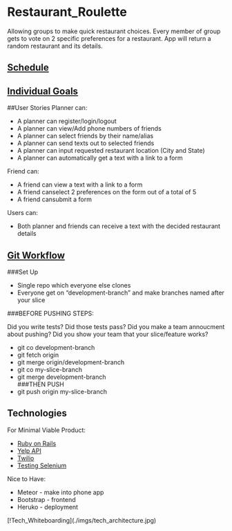 # Restaurant_Roulette
Allowing groups to make quick restaurant choices. Every member of group gets to vote on 2 specific preferences for a restaurant. App will return a random restaurant and its details.

## [Schedule](./schedule.md)
## [Individual Goals](./individual_goals.md)
##User Stories
Planner can:
<ul>
  <li>A planner can register/login/logout</li>
  <li>A planner can view/Add phone numbers of friends</li>
  <li>A planner can select friends by their name/alias</li>
  <li>A planner can send texts out to selected friends</li>
  <li>A planner can input requested restaurant location (City and State)</li>
  <li>A planner can automatically get a text with a link to a form</li>
</ul>

Friend can:
<ul>
  <li>A friend can view a text with a link to a form</li>
  <li>A friend canselect 2 preferences on the form out of a total of 5</li>
  <li>A friend cansubmit a form</li>
</ul>

Users can:
<ul>
  <li>Both planner and friends can receive a text with the decided restaurant details</li>
</ul>

## [Git Workflow](https://gist.github.com/mikelikesbikes/ccbf4c7fd90e647138c6)
###Set Up

<ul>
<li>Single repo which everyone else clones</li>
<li>Everyone get on “development-branch” and make branches named after your slice</li>
</ul>

###BEFORE PUSHING STEPS:
<p>
Did you write tests? Did those tests pass? Did you make a team annoucment about pushing? Did you show your team that your slice/feature works?
</p>
<ul>
<li>git co development-branch</li>
<li>git fetch origin</li>
<li>git merge origin/development-branch</li>
<li>git co my-slice-branch</li>
<li>git merge development-branch</li>
###THEN PUSH
<li>git push origin my-slice-branch</li>
</ul>

## Technologies
For Minimal Viable Product:
<ul>
  <li><a href="http://guides.rubyonrails.org/">Ruby on Rails</a></li>
  <li><a href="https://github.com/Yelp/yelp-ruby">Yelp API</a></li>
  <li><a href="https://www.twilio.com/docs/api">Twilio</a></li>
  <li><a href="https://github.com/yhordi/testing-and-code-coverage/tree/construction">Testing Selenium</a></li>
</ul>
Nice to Have:
<ul>
  <li>Meteor - make into phone app</li>
  <li>Bootstrap - frontend</li>
  <li>Heruko - deployment</li>
</ul>
[!Tech_Whiteboarding](./imgs/tech_architecture.jpg)
